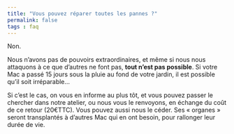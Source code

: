 ```yaml
---
title: "Vous pouvez réparer toutes les pannes ?"
permalink: false
tags : faq
---
```


Non.

Nous n’avons pas de pouvoirs extraordinaires, et même si nous nous attaquons à ce que d’autres ne font pas, **tout n’est pas possible**. Si votre Mac a passé 15 jours sous la pluie au fond de votre jardin, il est possible qu’il soit irréparable…

Si c’est le cas, on vous en informe au plus tôt, et vous pouvez passer le chercher dans notre atelier, ou nous vous le renvoyons, en échange du coût de ce retour (20€TTC). Vous pouvez aussi nous le céder. Ses « organes » seront transplantés à d’autres Mac qui en ont besoin, pour rallonger leur durée de vie.